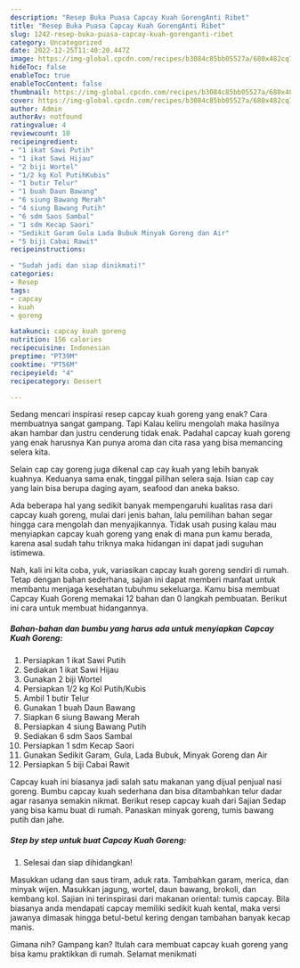 ```yaml
---
description: "Resep Buka Puasa Capcay Kuah GorengAnti Ribet"
title: "Resep Buka Puasa Capcay Kuah GorengAnti Ribet"
slug: 1242-resep-buka-puasa-capcay-kuah-gorenganti-ribet
category: Uncategorized
date: 2022-12-25T11:40:20.447Z
image: https://img-global.cpcdn.com/recipes/b3084c85bb05527a/680x482cq70/capcay-kuah-goreng-foto-resep-utama.jpg
hideToc: false
enableToc: true
enableTocContent: false
thumbnail: https://img-global.cpcdn.com/recipes/b3084c85bb05527a/680x482cq70/capcay-kuah-goreng-foto-resep-utama.jpg
cover: https://img-global.cpcdn.com/recipes/b3084c85bb05527a/680x482cq70/capcay-kuah-goreng-foto-resep-utama.jpg
author: Admin
authorAv: notfound
ratingvalue: 4
reviewcount: 10
recipeingredient:
- "1 ikat Sawi Putih"
- "1 ikat Sawi Hijau"
- "2 biji Wortel"
- "1/2 kg Kol PutihKubis"
- "1 butir Telur"
- "1 buah Daun Bawang"
- "6 siung Bawang Merah"
- "4 siung Bawang Putih"
- "6 sdm Saos Sambal"
- "1 sdm Kecap Saori"
- "Sedikit Garam Gula Lada Bubuk Minyak Goreng dan Air"
- "5 biji Cabai Rawit"
recipeinstructions:

- "Sudah jadi dan siap dinikmati!"
categories:
- Resep
tags:
- capcay
- kuah
- goreng

katakunci: capcay kuah goreng 
nutrition: 156 calories
recipecuisine: Indonesian
preptime: "PT39M"
cooktime: "PT56M"
recipeyield: "4"
recipecategory: Dessert

---
```



Sedang mencari inspirasi resep capcay kuah goreng yang enak? Cara membuatnya sangat gampang. Tapi Kalau keliru mengolah maka hasilnya akan hambar dan justru cenderung tidak enak. Padahal capcay kuah goreng yang enak harusnya Kan punya aroma dan cita rasa yang bisa memancing selera kita.


Selain cap cay goreng juga dikenal cap cay kuah yang lebih banyak kuahnya. Keduanya sama enak, tinggal pilihan selera saja. Isian cap cay yang lain bisa berupa daging ayam, seafood dan aneka bakso.

Ada beberapa hal yang sedikit banyak mempengaruhi kualitas rasa dari capcay kuah goreng, mulai dari jenis bahan, lalu pemilihan bahan segar hingga cara mengolah dan menyajikannya. Tidak usah pusing kalau mau menyiapkan capcay kuah goreng yang enak di mana pun kamu berada, karena asal sudah tahu triknya maka hidangan ini dapat jadi suguhan istimewa.


Nah, kali ini kita coba, yuk, variasikan capcay kuah goreng sendiri di rumah. Tetap dengan bahan sederhana, sajian ini dapat memberi manfaat untuk membantu menjaga kesehatan tubuhmu sekeluarga. Kamu bisa membuat Capcay Kuah Goreng memakai 12 bahan dan 0 langkah pembuatan. Berikut ini cara untuk membuat hidangannya.

<!--inarticleads1-->

##### Bahan-bahan dan bumbu yang harus ada untuk menyiapkan Capcay Kuah Goreng:

1. Persiapkan 1 ikat Sawi Putih
1. Sediakan 1 ikat Sawi Hijau
1. Gunakan 2 biji Wortel
1. Persiapkan 1/2 kg Kol Putih/Kubis
1. Ambil 1 butir Telur
1. Gunakan 1 buah Daun Bawang
1. Siapkan 6 siung Bawang Merah
1. Persiapkan 4 siung Bawang Putih
1. Sediakan 6 sdm Saos Sambal
1. Persiapkan 1 sdm Kecap Saori
1. Gunakan Sedikit Garam, Gula, Lada Bubuk, Minyak Goreng dan Air
1. Persiapkan 5 biji Cabai Rawit


Capcay kuah ini biasanya jadi salah satu makanan yang dijual penjual nasi goreng. Bumbu capcay kuah sederhana dan bisa ditambahkan telur dadar agar rasanya semakin nikmat. Berikut resep capcay kuah dari Sajian Sedap yang bisa kamu buat di rumah. Panaskan minyak goreng, tumis bawang putih dan jahe. 

<!--inarticleads2-->

##### Step by step untuk buat Capcay Kuah Goreng:


1. Selesai dan siap dihidangkan!

Masukkan udang dan saus tiram, aduk rata. Tambahkan garam, merica, dan minyak wijen. Masukkan jagung, wortel, daun bawang, brokoli, dan kembang kol. Sajian ini terinspirasi dari makanan oriental: tumis capcay. Bila biasanya anda mendapati capcay memiliki sedikit kuah kental, maka versi jawanya dimasak hingga betul-betul kering dengan tambahan banyak kecap manis. 

Gimana nih? Gampang kan? Itulah cara membuat capcay kuah goreng yang bisa kamu praktikkan di rumah. Selamat menikmati
